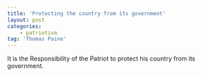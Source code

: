 ```yaml
---
title: 'Protecting the country from its government'
layout: post
categories:
    - patriotism
tag: 'Thomas Paine'
---
```


It is the Responsibility of the Patriot to protect his country from its government.